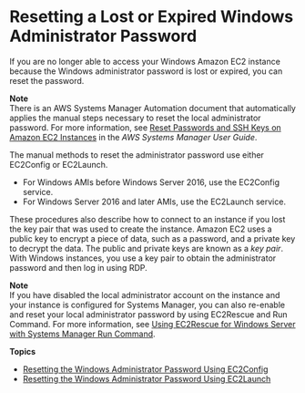 # Resetting a Lost or Expired Windows Administrator Password<a name="ResettingAdminPassword"></a>

If you are no longer able to access your Windows Amazon EC2 instance because the Windows administrator password is lost or expired, you can reset the password\.

**Note**  
There is an AWS Systems Manager Automation document that automatically applies the manual steps necessary to reset the local administrator password\. For more information, see [Reset Passwords and SSH Keys on Amazon EC2 Instances](https://docs.aws.amazon.com/systems-manager/latest/userguide/automation-ec2reset.html) in the *AWS Systems Manager User Guide*\.

The manual methods to reset the administrator password use either EC2Config or EC2Launch\.
+ For Windows AMIs before Windows Server 2016, use the EC2Config service\.
+ For Windows Server 2016 and later AMIs, use the EC2Launch service\.

These procedures also describe how to connect to an instance if you lost the key pair that was used to create the instance\. Amazon EC2 uses a public key to encrypt a piece of data, such as a password, and a private key to decrypt the data\. The public and private keys are known as a *key pair*\. With Windows instances, you use a key pair to obtain the administrator password and then log in using RDP\.

**Note**  
If you have disabled the local administrator account on the instance and your instance is configured for Systems Manager, you can also re\-enable and reset your local administrator password by using EC2Rescue and Run Command\. For more information, see [Using EC2Rescue for Windows Server with Systems Manager Run Command](https://docs.aws.amazon.com/AWSEC2/latest/WindowsGuide/ec2rw-ssm.html)\.

**Topics**
+ [Resetting the Windows Administrator Password Using EC2Config](ResettingAdminPassword_EC2Config.md)
+ [Resetting the Windows Administrator Password Using EC2Launch](ResettingAdminPassword_EC2Launch.md)